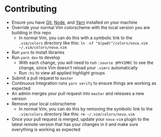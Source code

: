 # Contributing

- Ensure you have [Git](https://git-scm.com/), [Node](https://nodejs.org), and [Yarn](https://yarnpkg.com) installed on your machine
- Override your normal Vim colorscheme with the local version you are building in this repo
  - In normal Vim, you can do this with a symbolic link to the `.vim/colors` directory like this: `ln -sf "$(pwd)"/colors/nova.vim ~/.vim/colors/nova.vim`
- Run `yarn` to install libraries
- Run `yarn dev` to develop
  - With each change, you will need to run `:source $MYVIMRC` to see the change, since Vim doesn't reload your `.vimrc` automatically
  - Run `:hi` to view all applied highlight groups
- Submit a pull request to `master`
- Continuous Integration runs `yarn verify` to ensure things are working as expected
- An admin merges your pull request into `master` and releases a new version
- Remove your local colorscheme
  - In normal Vim, you can do this by removing the symbolic link to the `.vim/colors` directory like this: `rm ~/.vim/colors/nova.vim`
- Once your pull request is merged, update your `nova-vim` plugin to the latest remote version that has your changes in it and make sure everything is working as expected
